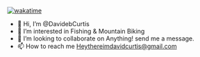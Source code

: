    [![wakatime](https://wakatime.com/badge/user/7dac55a0-7d49-499d-bab3-b396ba64ba34.svg)](https://wakatime.com/@7dac55a0-7d49-499d-bab3-b396ba64ba34)
- 👋 Hi, I’m @DavidebCurtis
- 👀 I’m interested in Fishing & Mountain Biking
- 💞️ I’m looking to collaborate on Anything! send me a message.
- 📫 How to reach me Heythereimdavidcurtis@gmail.com

<!---
DavidebCurtis/DavidebCurtis is a ✨ special ✨ repository because its `README.md` (this file) appears on your GitHub profile.
You can click the Preview link to take a look at your changes.
--->
